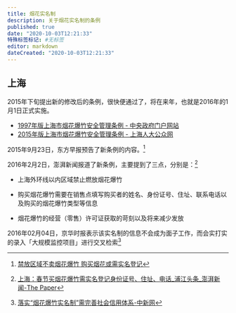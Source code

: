 ```yaml
---
title: 烟花实名制
description: 关于烟花实名制的条例
published: true
date: "2020-10-03T12:21:33"
特殊标签标记: #无标签
editor: markdown
dateCreated: "2020-10-03T12:21:33"
---
```


## 上海

2015年下旬提出新的修改后的条例，很快便通过了，将在来年，也就是2016年的1月1日正式实施。

+ [1997年版上海市烟花爆竹安全管理条例 - 中央政府门户网站](https://web.archive.org/web/20111121035502/http://www.gov.cn/ztzl/content_172778.htm)
+ [2015年版上海市烟花爆竹安全管理条例 - 上海人大公众网](https://web.archive.org/web/20201003104201/http://www.spcsc.sh.cn/shrdgzw/node4/node22/node36/n116/u1ai120465.html)

2015年9月23日，东方早报预告了新条例的内容。[^u1ai116624]

[^u1ai116624]: [禁放区域不卖烟花爆竹 购买烟花或需实名登记](https://web.archive.org/web/20201003104254/http://www.spcsc.sh.cn/n1939/n1944/n1945/n2436/u1ai116624.html)

2016年2月2日，澎湃新闻报道了新条例，主要提到了三点，分别是：[^newsDetail_forward_1428393]

+ 上海外环线以内区域禁止燃放烟花爆竹

+ 购买烟花爆竹需要在销售点填写购买者的姓名、身份证号、住址、联系电话以及购买的烟花爆竹类型等信息

+ 烟花爆竹的经营（零售）许可证获取的苛刻以及将来减少发放

[^newsDetail_forward_1428393]: [上海：春节买烟花爆竹需实名登记身份证号、住址、电话_浦江头条_澎湃新闻-The Paper](https://web.archive.org/web/20170511205607/http://www.thepaper.cn/newsDetail_forward_1428393)

2016年02月04日，京华时报表示该实名制的信息不会成为面子工作，而会实打实的录入「大规模监控项目」进行交叉检索[^7748294]

[^7748294]: [落实“烟花爆竹实名制”需完善社会信用体系-中新网](https://web.archive.org/web/20201003104713/https://www.chinanews.com/gn/2016/02-04/7748294.shtml)

<!--
[多地明确春节禁限放政策 这些城市买爆竹需实名制-新华网](https://web.archive.org/web/20200807005837/http://www.xinhuanet.com/politics/2019-02/02/c_1124078038.htm)

[周日起烟花爆竹实名销售-新华网](https://web.archive.org/web/20201003103037/http://www.bj.xinhuanet.com/2020-01/17/c_1125474917.htm)

[购买烟花爆竹继续实行实名制-新华网](https://web.archive.org/web/20200808131052/http://www.bj.xinhuanet.com/2020-01/02/c_1125415836.htm)
-->
